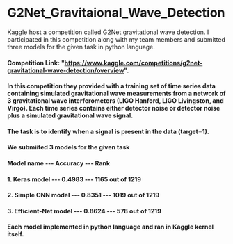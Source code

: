 # G2Net_Gravitaional_Wave_Detection
Kaggle host a competition called G2Net gravitational wave detection. I participated in this competition along with my team members and submitted three models for the given task in python language.

#### Competition Link: "https://www.kaggle.com/competitions/g2net-gravitational-wave-detection/overview".
#### In this competition they provided with a training set of time series data containing simulated gravitational wave measurements from a network of 3 gravitational wave interferometers (LIGO Hanford, LIGO Livingston, and Virgo). Each time series contains either detector noise or detector noise plus a simulated gravitational wave signal.
#### The task is to identify when a signal is present in the data (target=1).
#### We submiited 3 models for the given task
####     Model name         ---    Accuracy  ---    Rank
#### 1. Keras model         ---     0.4983   ---    1165 out of 1219
#### 2. Simple CNN model    ---     0.8351   ---    1019 out of 1219
#### 3. Efficient-Net model ---     0.8624   ---    578  out of 1219

#### Each model implemented in python language and ran in Kaggle kernel itself.
